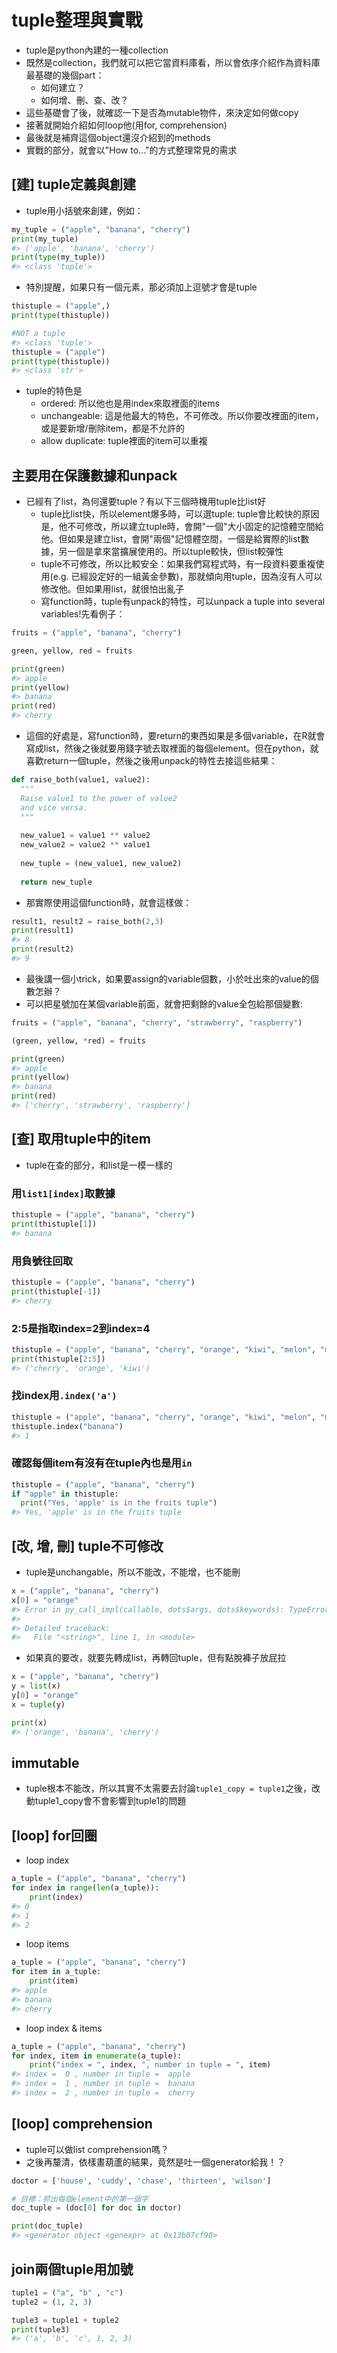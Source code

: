 # tuple整理與實戰  

* tuple是python內建的一種collection  
* 既然是collection，我們就可以把它當資料庫看，所以會依序介紹作為資料庫最基礎的幾個part：  
  * 如何建立？  
  * 如何增、刪、查、改？  
* 這些基礎會了後，就確認一下是否為mutable物件，來決定如何做copy  
* 接著就開始介紹如何loop他(用for, comprehension)  
* 最後就是補齊這個object還沒介紹到的methods  
* 實戰的部分，就會以"How to..."的方式整理常見的需求  

## [建] tuple定義與創建  

* tuple用小括號來創建，例如：  


```python
my_tuple = ("apple", "banana", "cherry")
print(my_tuple)
#> ('apple', 'banana', 'cherry')
print(type(my_tuple))
#> <class 'tuple'>
```

* 特別提醒，如果只有一個元素，那必須加上逗號才會是tuple  


```python
thistuple = ("apple",)
print(type(thistuple))

#NOT a tuple
#> <class 'tuple'>
thistuple = ("apple")
print(type(thistuple))
#> <class 'str'>
```

* tuple的特色是  
  * ordered: 所以他也是用index來取裡面的items  
  * unchangeable: 這是他最大的特色，不可修改。所以你要改裡面的item，或是要新增/刪除item，都是不允許的  
  * allow duplicate: tuple裡面的item可以重複  

## 主要用在保護數據和unpack  

* 已經有了list，為何還要tuple？有以下三個時機用tuple比list好  
  * tuple比list快，所以element爆多時，可以選tuple: tuple會比較快的原因是，他不可修改，所以建立tuple時，會開"一個"大小固定的記憶體空間給他。但如果是建立list，會開"兩個"記憶體空間，一個是給實際的list數據，另一個是拿來當擴展使用的。所以tuple較快，但list較彈性  
  * tuple不可修改，所以比較安全：如果我們寫程式時，有一段資料要重複使用(e.g. 已經設定好的一組黃金參數)，那就傾向用tuple，因為沒有人可以修改他。但如果用list，就很怕出亂子  
  * 寫function時，tuple有unpack的特性，可以unpack a tuple into several variables!先看例子：  



```python
fruits = ("apple", "banana", "cherry")

green, yellow, red = fruits

print(green)
#> apple
print(yellow)
#> banana
print(red)
#> cherry
```

* 這個的好處是，寫function時，要return的東西如果是多個variable，在R就會寫成list，然後之後就要用錢字號去取裡面的每個element。但在python，就喜歡return一個tuple，然後之後用unpack的特性去接這些結果：  


```python
def raise_both(value1, value2):
  """
  Raise value1 to the power of value2
  and vice versa.
  """
  
  new_value1 = value1 ** value2
  new_value2 = value2 ** value1
  
  new_tuple = (new_value1, new_value2)
  
  return new_tuple
```

* 那實際使用這個function時，就會這樣做：  


```python
result1, result2 = raise_both(2,3)
print(result1)
#> 8
print(result2)
#> 9
```

* 最後講一個小trick，如果要assign的variable個數，小於吐出來的value的個數怎辦？  
* 可以把星號加在某個variable前面，就會把剩餘的value全包給那個變數:  


```python
fruits = ("apple", "banana", "cherry", "strawberry", "raspberry")

(green, yellow, *red) = fruits

print(green)
#> apple
print(yellow)
#> banana
print(red)
#> ['cherry', 'strawberry', 'raspberry']
```


## [查] 取用tuple中的item  

* tuple在查的部分，和list是一模一樣的  

### 用`list1[index]`取數據    


```python
thistuple = ("apple", "banana", "cherry")
print(thistuple[1])
#> banana
```

### 用負號往回取  


```python
thistuple = ("apple", "banana", "cherry")
print(thistuple[-1])
#> cherry
```

### 2:5是指取index=2到index=4  


```python
thistuple = ("apple", "banana", "cherry", "orange", "kiwi", "melon", "mango")
print(thistuple[2:5])
#> ('cherry', 'orange', 'kiwi')
```

### 找index用`.index('a')`  


```python
thistuple = ("apple", "banana", "cherry", "orange", "kiwi", "melon", "mango")
thistuple.index("banana")
#> 1
```

### 確認每個item有沒有在tuple內也是用`in`  


```python
thistuple = ("apple", "banana", "cherry")
if "apple" in thistuple:
  print("Yes, 'apple' is in the fruits tuple")
#> Yes, 'apple' is in the fruits tuple
```



## [改, 增, 刪] tuple不可修改  

* tuple是unchangable，所以不能改，不能增，也不能刪


```python
x = ("apple", "banana", "cherry")
x[0] = "orange"
#> Error in py_call_impl(callable, dots$args, dots$keywords): TypeError: 'tuple' object does not support item assignment
#> 
#> Detailed traceback: 
#>   File "<string>", line 1, in <module>
```

* 如果真的要改，就要先轉成list，再轉回tuple，但有點脫褲子放屁拉  


```python
x = ("apple", "banana", "cherry")
y = list(x)
y[0] = "orange"
x = tuple(y)

print(x)
#> ('orange', 'banana', 'cherry')
```
## immutable  

* tuple根本不能改，所以其實不太需要去討論`tuple1_copy = tuple1`之後，改動tuple1_copy會不會影響到tuple1的問題  

## [loop] for回圈    

* loop index  


```python
a_tuple = ("apple", "banana", "cherry")
for index in range(len(a_tuple)): 
    print(index)
#> 0
#> 1
#> 2
```

* loop items  


```python
a_tuple = ("apple", "banana", "cherry")
for item in a_tuple:
    print(item)
#> apple
#> banana
#> cherry
```

* loop index & items  


```python
a_tuple = ("apple", "banana", "cherry")
for index, item in enumerate(a_tuple):
    print("index = ", index, ", number in tuple = ", item)
#> index =  0 , number in tuple =  apple
#> index =  1 , number in tuple =  banana
#> index =  2 , number in tuple =  cherry
```

## [loop] comprehension  

* tuple可以做list comprehension嗎？  
* 之後再釐清，依樣畫葫蘆的結果，竟然是吐一個generator給我！？  


```python
doctor = ['house', 'cuddy', 'chase', 'thirteen', 'wilson']

# 目標：抓出每個element中的第一個字  
doc_tuple = (doc[0] for doc in doctor)

print(doc_tuple)
#> <generator object <genexpr> at 0x13b07cf90>
```

## join兩個tuple用加號  


```python
tuple1 = ("a", "b" , "c")
tuple2 = (1, 2, 3)

tuple3 = tuple1 + tuple2
print(tuple3)
#> ('a', 'b', 'c', 1, 2, 3)
```








